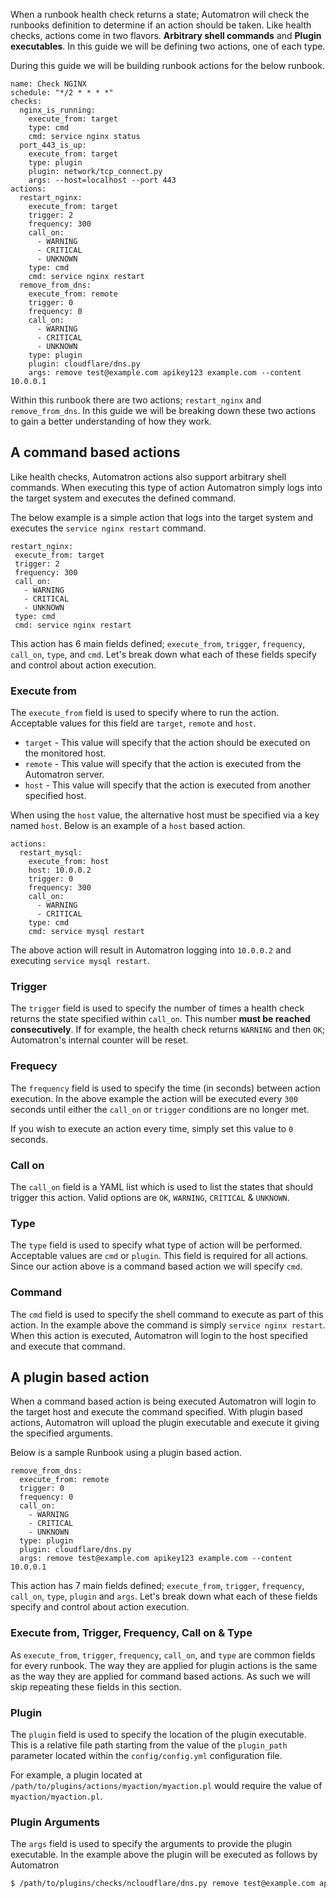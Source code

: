 When a runbook health check returns a state; Automatron will check the runbooks definition to determine if an action should be taken. Like health checks, actions come in two flavors. **Arbitrary shell commands** and **Plugin executables**. In this guide we will be defining two actions, one of each type.

During this guide we will be building runbook actions for the below runbook.

```yaml+jinja
name: Check NGINX
schedule: "*/2 * * * *"
checks:
  nginx_is_running:
    execute_from: target
    type: cmd
    cmd: service nginx status
  port_443_is_up:
    execute_from: target
    type: plugin
    plugin: network/tcp_connect.py
    args: --host=localhost --port 443
actions:
  restart_nginx:
    execute_from: target
    trigger: 2
    frequency: 300
    call_on:
      - WARNING
      - CRITICAL
      - UNKNOWN
    type: cmd
    cmd: service nginx restart
  remove_from_dns:
    execute_from: remote
    trigger: 0
    frequency: 0
    call_on:
      - WARNING
      - CRITICAL
      - UNKNOWN
    type: plugin
    plugin: cloudflare/dns.py
    args: remove test@example.com apikey123 example.com --content 10.0.0.1
```

Within this runbook there are two actions; `restart_nginx` and `remove_from_dns`. In this guide we will be breaking down these two actions to gain a better understanding of how they work.

## A command based actions

Like health checks, Automatron actions also support arbitrary shell commands. When executing this type of action Automatron simply logs into the target system and executes the defined command.

The below example is a simple action that logs into the target system and executes the `service nginx restart` command.

```yaml+jinja
restart_nginx:
 execute_from: target
 trigger: 2
 frequency: 300
 call_on:
   - WARNING
   - CRITICAL
   - UNKNOWN
 type: cmd
 cmd: service nginx restart
```

This action has 6 main fields defined; `execute_from`, `trigger`, `frequency`, `call_on`, `type`, and `cmd`. Let's break down what each of these fields specify and control about action execution.

### Execute from

The `execute_from` field is used to specify where to run the action. Acceptable values for this field are `target`, `remote` and `host`.

  * `target` - This value will specify that the action should be executed on the monitored host.
  * `remote` - This value will specify that the action is executed from the Automatron server.
  * `host` - This value will specify that the action is executed from another specified host.

When using the `host` value, the alternative host must be specified via a key named `host`. Below is an example of a `host` based action.

```yaml+jinja
actions:
  restart_mysql:
    execute_from: host
    host: 10.0.0.2
    trigger: 0
    frequency: 300
    call_on:
      - WARNING
      - CRITICAL
    type: cmd
    cmd: service mysql restart
```

The above action will result in Automatron logging into `10.0.0.2` and executing `service mysql restart`.

### Trigger

The `trigger` field is used to specify the number of times a health check returns the state specified within `call_on`. This number **must be reached consecutively**. If for example, the health check returns `WARNING` and then `OK`; Automatron's internal counter will be reset.

### Frequecy

The `frequency` field is used to specify the time (in seconds) between action execution. In the above example the action will be executed every `300` seconds until either the `call_on` or `trigger` conditions are no longer met.

If you wish to execute an action every time, simply set this value to `0` seconds.

### Call on

The `call_on` field is a YAML list which is used to list the states that should trigger this action. Valid options are `OK`, `WARNING`, `CRITICAL` & `UNKNOWN`.

### Type

The `type` field is used to specify what type of action will be performed. Acceptable values are `cmd` or `plugin`. This field is required for all actions. Since our action above is a command based action we will specify `cmd`.

### Command

The `cmd` field is used to specify the shell command to execute as part of this action. In the example above the command is simply `service nginx restart`. When this action is executed, Automatron will login to the host specified and execute that command.

## A plugin based action

When a command based action is being executed Automatron will login to the target host and execute the command specified. With plugin based actions, Automatron will upload the plugin executable and execute it giving the specified arguments.

Below is a sample Runbook using a plugin based action.

```yaml+jinja
remove_from_dns:
  execute_from: remote
  trigger: 0
  frequency: 0
  call_on:
    - WARNING
    - CRITICAL
    - UNKNOWN
  type: plugin
  plugin: cloudflare/dns.py
  args: remove test@example.com apikey123 example.com --content 10.0.0.1
```

This action has 7 main fields defined; `execute_from`, `trigger`, `frequency`, `call_on`, `type`, `plugin` and `args`. Let's break down what each of these fields specify and control about action execution.

### Execute from, Trigger, Frequency, Call on & Type

As `execute_from`, `trigger`, `frequency`, `call_on`, and `type` are common fields for every runbook. The way they are applied for plugin actions is the same as the way they are applied for command based actions. As such we will skip repeating these fields in this section.

### Plugin

The `plugin` field is used to specify the location of the plugin executable. This is a relative file path starting from the value of the `plugin_path` parameter located within the `config/config.yml` configuration file.

For example, a plugin located at `/path/to/plugins/actions/myaction/myaction.pl` would require the value of `myaction/myaction.pl`.

### Plugin Arguments

The `args` field is used to specify the arguments to provide the plugin executable. In the example above the plugin will be executed as follows by Automatron

```sh
$ /path/to/plugins/checks/ncloudflare/dns.py remove test@example.com apikey123 example.com --content 10.0.0.1
```
